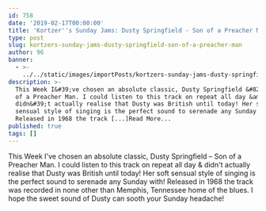 ```yaml
---
id: 758
date: '2019-02-17T00:00:00'
title: 'Kortzer''s Sunday Jams: Dusty Springfield - Son of a Preacher Man - Loose Lips'
type: post
slug: kortzers-sunday-jams-dusty-springfield-son-of-a-preacher-man
author: 96
banner:
  - >-
    ../../static/images/importPosts/kortzers-sunday-jams-dusty-springfield-son-of-a-preacher-man/image758.jpeg
description: >-
  This Week I&#39;ve chosen an absolute classic, Dusty Springfield &#8211; Son
  of a Preacher Man. I could listen to this track on repeat all day &amp;
  didn&#39;t actually realise that Dusty was British until today! Her soft
  sensual style of singing is the perfect sound to serenade any Sunday with!
  Released in 1968 the track [...]Read More...
published: true
tags: []
---
```

This Week I've chosen an absolute classic, Dusty Springfield – Son of a Preacher Man. I could listen to this track on repeat all day & didn't actually realise that Dusty was British until today! Her soft sensual style of singing is the perfect sound to serenade any Sunday with! Released in 1968 the track was recorded in none other than Memphis, Tennessee home of the blues. I hope the sweet sound of Dusty can sooth your Sunday headache!